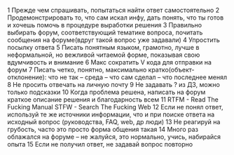 1	Прежде чем спрашивать, попытаться найти ответ самостоятельно
2	Продемонстрировать то, что сам искал инфу, дать понять, что ты готов и хочешь помочь в процедуре выработки решения
3	Правильно выбирать форум, соответствующий тематике вопроса, почитать сообщения на форуме(вдруг такой вопрос уже задавали)
4	Упростить посылку ответа
5	Писать понятным языком, грамотно, лучше в неформальной, но вежливой читаемой форме, показывая свою вдумчивость и внимание
6	Макс сократить V кода для отправки на форум
7	Писать четко, понятно, максимально кратко(объект-отклонение): что не так – среда – что сам сделал – что последнее менял
8	Не просить отвечать на личную почту
9	Не задавать ? из ДЗ, можно только подсказки
10	Когда проблема решена, написать на форум краткое описание решения и благодарность всем
11	RTFM - Read The Fucking Manual
STFW - Search The Fucking Web
12	Если не понял ответ, используй те же источники информации, что и при поиске ответа на исходный вопрос (руководства, FAQ, web, др люди)
13	 Не реагируй на грубость, часто это просто форма общения такая
14	Много раз облажался на форуме – не жалуйся, это нормально, учись, набирайся опыта
15	Если не получил ответ, не задавай вопрос повторно
